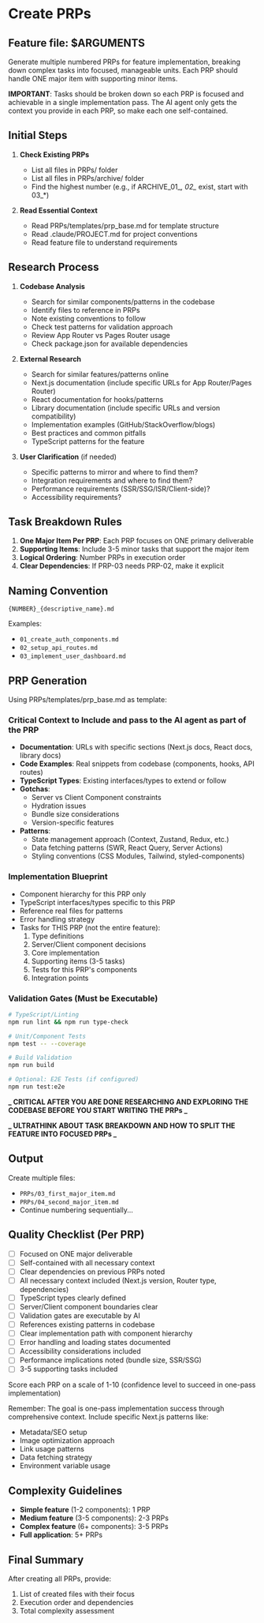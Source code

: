 # Create PRPs

## Feature file: $ARGUMENTS

Generate multiple numbered PRPs for feature implementation, breaking down complex tasks into focused, manageable units. Each PRP should handle ONE major item with supporting minor items.

**IMPORTANT**: Tasks should be broken down so each PRP is focused and achievable in a single implementation pass. The AI agent only gets the context you provide in each PRP, so make each one self-contained.

## Initial Steps

1. **Check Existing PRPs**
   - List all files in PRPs/ folder
   - List all files in PRPs/archive/ folder  
   - Find the highest number (e.g., if ARCHIVE_01_*, 02_* exist, start with 03_*)

2. **Read Essential Context**
   - Read PRPs/templates/prp_base.md for template structure
   - Read .claude/PROJECT.md for project conventions
   - Read feature file to understand requirements

## Research Process

1. **Codebase Analysis**
   - Search for similar components/patterns in the codebase
   - Identify files to reference in PRPs
   - Note existing conventions to follow
   - Check test patterns for validation approach
   - Review App Router vs Pages Router usage
   - Check package.json for available dependencies

2. **External Research**

   - Search for similar features/patterns online
   - Next.js documentation (include specific URLs for App Router/Pages Router)
   - React documentation for hooks/patterns
   - Library documentation (include specific URLs and version compatibility)
   - Implementation examples (GitHub/StackOverflow/blogs)
   - Best practices and common pitfalls
   - TypeScript patterns for the feature

3. **User Clarification** (if needed)
   - Specific patterns to mirror and where to find them?
   - Integration requirements and where to find them?
   - Performance requirements (SSR/SSG/ISR/Client-side)?
   - Accessibility requirements?

## Task Breakdown Rules

1. **One Major Item Per PRP**: Each PRP focuses on ONE primary deliverable
2. **Supporting Items**: Include 3-5 minor tasks that support the major item
3. **Logical Ordering**: Number PRPs in execution order
4. **Clear Dependencies**: If PRP-03 needs PRP-02, make it explicit

## Naming Convention

```
{NUMBER}_{descriptive_name}.md
```

Examples:
- `01_create_auth_components.md`
- `02_setup_api_routes.md`
- `03_implement_user_dashboard.md`

## PRP Generation

Using PRPs/templates/prp_base.md as template:

### Critical Context to Include and pass to the AI agent as part of the PRP

- **Documentation**: URLs with specific sections (Next.js docs, React docs, library docs)
- **Code Examples**: Real snippets from codebase (components, hooks, API routes)
- **TypeScript Types**: Existing interfaces/types to extend or follow
- **Gotchas**:
  - Server vs Client Component constraints
  - Hydration issues
  - Bundle size considerations
  - Version-specific features
- **Patterns**:
  - State management approach (Context, Zustand, Redux, etc.)
  - Data fetching patterns (SWR, React Query, Server Actions)
  - Styling conventions (CSS Modules, Tailwind, styled-components)

### Implementation Blueprint

- Component hierarchy for this PRP only
- TypeScript interfaces/types specific to this PRP
- Reference real files for patterns
- Error handling strategy
- Tasks for THIS PRP (not the entire feature):
  1. Type definitions
  2. Server/Client component decisions
  3. Core implementation
  4. Supporting items (3-5 tasks)
  5. Tests for this PRP's components
  6. Integration points

### Validation Gates (Must be Executable)

```bash
# TypeScript/Linting
npm run lint && npm run type-check

# Unit/Component Tests
npm test -- --coverage

# Build Validation
npm run build

# Optional: E2E Tests (if configured)
npm run test:e2e
```

**_ CRITICAL AFTER YOU ARE DONE RESEARCHING AND EXPLORING THE CODEBASE BEFORE YOU START WRITING THE PRPs _**

**_ ULTRATHINK ABOUT TASK BREAKDOWN AND HOW TO SPLIT THE FEATURE INTO FOCUSED PRPs _**

## Output

Create multiple files:
- `PRPs/03_first_major_item.md`
- `PRPs/04_second_major_item.md`
- Continue numbering sequentially...

## Quality Checklist (Per PRP)

- [ ] Focused on ONE major deliverable
- [ ] Self-contained with all necessary context
- [ ] Clear dependencies on previous PRPs noted
- [ ] All necessary context included (Next.js version, Router type, dependencies)
- [ ] TypeScript types clearly defined
- [ ] Server/Client component boundaries clear
- [ ] Validation gates are executable by AI
- [ ] References existing patterns in codebase
- [ ] Clear implementation path with component hierarchy
- [ ] Error handling and loading states documented
- [ ] Accessibility considerations included
- [ ] Performance implications noted (bundle size, SSR/SSG)
- [ ] 3-5 supporting tasks included

Score each PRP on a scale of 1-10 (confidence level to succeed in one-pass implementation)

Remember: The goal is one-pass implementation success through comprehensive context. Include specific Next.js patterns like:

- Metadata/SEO setup
- Image optimization approach
- Link usage patterns
- Data fetching strategy
- Environment variable usage

## Complexity Guidelines

- **Simple feature** (1-2 components): 1 PRP
- **Medium feature** (3-5 components): 2-3 PRPs  
- **Complex feature** (6+ components): 3-5 PRPs
- **Full application**: 5+ PRPs

## Final Summary

After creating all PRPs, provide:
1. List of created files with their focus
2. Execution order and dependencies
3. Total complexity assessment
